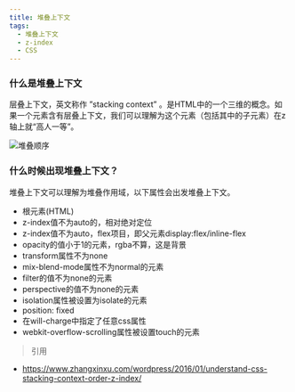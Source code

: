 ```yaml
---
title: 堆叠上下文
tags:
  - 堆叠上下文
  - z-index
  - CSS
---
```


### 什么是堆叠上下文

层叠上下文，英文称作 ”stacking context” 。是HTML中的一个三维的概念。如果一个元素含有层叠上下文，我们可以理解为这个元素（包括其中的子元素）在z轴上就“高人一等”。
<!-- more -->

![堆叠顺序](https://jiangnana.fun/css-test/%E5%A0%86%E5%8F%A0%E9%A1%BA%E5%BA%8F.jpg)

### 什么时候出现堆叠上下文？

堆叠上下文可以理解为堆叠作用域，以下属性会出发堆叠上下文。

- 根元素(HTML)
- z-index值不为auto的，相对绝对定位
- z-index值不为auto，flex项目，即父元素display:flex/inline-flex
- opacity的值小于1的元素，rgba不算，这是背景
- transform属性不为none
- mix-blend-mode属性不为normal的元素
- filter的值不为none的元素
- perspective的值不为none的元素
- isolation属性被设置为isolate的元素
- position: fixed
- 在will-charge中指定了任意css属性
- webkit-overflow-scrolling属性被设置touch的元素

> 引用
- https://www.zhangxinxu.com/wordpress/2016/01/understand-css-stacking-context-order-z-index/